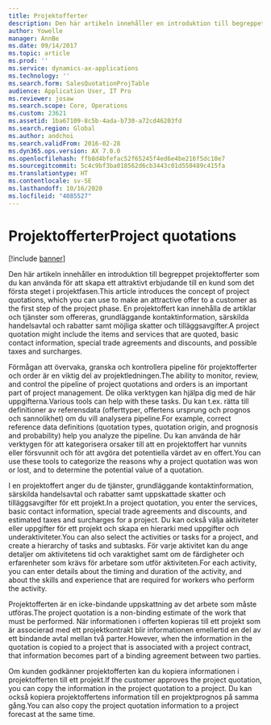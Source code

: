 ```yaml
---
title: Projektofferter
description: Den här artikeln innehåller en introduktion till begreppet projektofferter som du kan använda för att skapa ett attraktivt erbjudande till en kund som det första steget i projektfasen. En projektoffert kan innehålla de artiklar och tjänster som offereras, grundläggande kontaktinformation, särskilda handelsavtal och rabatter samt möjliga skatter och tilläggsavgifter.
author: Yowelle
manager: AnnBe
ms.date: 09/14/2017
ms.topic: article
ms.prod: ''
ms.service: dynamics-ax-applications
ms.technology: ''
ms.search.form: SalesQuotationProjTable
audience: Application User, IT Pro
ms.reviewer: josaw
ms.search.scope: Core, Operations
ms.custom: 23621
ms.assetid: 1ba67109-8c5b-4ada-b730-a72cd46203fd
ms.search.region: Global
ms.author: andchoi
ms.search.validFrom: 2016-02-28
ms.dyn365.ops.version: AX 7.0.0
ms.openlocfilehash: ffb8d4bfefac52f65245f4ed6e4be216f5dc10e7
ms.sourcegitcommit: 5c4c9bf3ba018562d6cb3443c01d550489c415fa
ms.translationtype: HT
ms.contentlocale: sv-SE
ms.lasthandoff: 10/16/2020
ms.locfileid: "4085527"
---
```

# <a name="project-quotations"></a><span data-ttu-id="4e57c-104">Projektofferter</span><span class="sxs-lookup"><span data-stu-id="4e57c-104">Project quotations</span></span>

[!include [banner](../includes/banner.md)]

<span data-ttu-id="4e57c-105">Den här artikeln innehåller en introduktion till begreppet projektofferter som du kan använda för att skapa ett attraktivt erbjudande till en kund som det första steget i projektfasen.</span><span class="sxs-lookup"><span data-stu-id="4e57c-105">This article introduces the concept of project quotations, which you can use to make an attractive offer to a customer as the first step of the project phase.</span></span> <span data-ttu-id="4e57c-106">En projektoffert kan innehålla de artiklar och tjänster som offereras, grundläggande kontaktinformation, särskilda handelsavtal och rabatter samt möjliga skatter och tilläggsavgifter.</span><span class="sxs-lookup"><span data-stu-id="4e57c-106">A project quotation might include the items and services that are quoted, basic contact information, special trade agreements and discounts, and possible taxes and surcharges.</span></span> 

<span data-ttu-id="4e57c-107">Förmågan att övervaka, granska och kontrollera pipeline för projektofferter och order är en viktig del av projektledningen.</span><span class="sxs-lookup"><span data-stu-id="4e57c-107">The ability to monitor, review, and control the pipeline of project quotations and orders is an important part of project management.</span></span> <span data-ttu-id="4e57c-108">De olika verktygen kan hjälpa dig med de här uppgifterna.</span><span class="sxs-lookup"><span data-stu-id="4e57c-108">Various tools can help with these tasks.</span></span> <span data-ttu-id="4e57c-109">Du kan t.ex. rätta till definitioner av referensdata (offerttyper, offertens ursprung och prognos och sannolikhet) om du vill analysera pipeline.</span><span class="sxs-lookup"><span data-stu-id="4e57c-109">For example, correct reference data definitions (quotation types, quotation origin, and prognosis and probability) help you analyze the pipeline.</span></span> <span data-ttu-id="4e57c-110">Du kan använda de här verktygen för att kategorisera orsaker till att en projektoffert har vunnits eller försvunnit och för att avgöra det potentiella värdet av en offert.</span><span class="sxs-lookup"><span data-stu-id="4e57c-110">You can use these tools to categorize the reasons why a project quotation was won or lost, and to determine the potential value of a quotation.</span></span> 

<span data-ttu-id="4e57c-111">I en projektoffert anger du de tjänster, grundläggande kontaktinformation, särskilda handelsavtal och rabatter samt uppskattade skatter och tilläggsavgifter för ett projekt.</span><span class="sxs-lookup"><span data-stu-id="4e57c-111">In a project quotation, you enter the services, basic contact information, special trade agreements and discounts, and estimated taxes and surcharges for a project.</span></span> <span data-ttu-id="4e57c-112">Du kan också välja aktiviteter eller uppgifter för ett projekt och skapa en hierarki med uppgifter och underaktiviteter.</span><span class="sxs-lookup"><span data-stu-id="4e57c-112">You can also select the activities or tasks for a project, and create a hierarchy of tasks and subtasks.</span></span> <span data-ttu-id="4e57c-113">För varje aktivitet kan du ange detaljer om aktivitetens tid och varaktighet samt om de färdigheter och erfarenheter som krävs för arbetare som utför aktiviteten.</span><span class="sxs-lookup"><span data-stu-id="4e57c-113">For each activity, you can enter details about the timing and duration of the activity, and about the skills and experience that are required for workers who perform the activity.</span></span> 

<span data-ttu-id="4e57c-114">Projektofferten är en icke-bindande uppskattning av det arbete som måste utföras.</span><span class="sxs-lookup"><span data-stu-id="4e57c-114">The project quotation is a non-binding estimate of the work that must be performed.</span></span> <span data-ttu-id="4e57c-115">När informationen i offerten kopieras till ett projekt som är associerad med ett projektkontrakt blir informationen emellertid en del av ett bindande avtal mellan två parter.</span><span class="sxs-lookup"><span data-stu-id="4e57c-115">However, when the information in the quotation is copied to a project that is associated with a project contract, that information becomes part of a binding agreement between two parties.</span></span> 

<span data-ttu-id="4e57c-116">Om kunden godkänner projektofferten kan du kopiera informationen i projektofferten till ett projekt.</span><span class="sxs-lookup"><span data-stu-id="4e57c-116">If the customer approves the project quotation, you can copy the information in the project quotation to a project.</span></span> <span data-ttu-id="4e57c-117">Du kan också kopiera projektoffertens information till en projektprognos på samma gång.</span><span class="sxs-lookup"><span data-stu-id="4e57c-117">You can also copy the project quotation information to a project forecast at the same time.</span></span>



